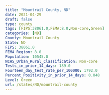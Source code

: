 ```yaml
---
title: "Mountrail County, ND"
date: 2021-04-29
draft: false
type: county
tags: [FIPS:38061.0,FEMA:8.0,Non-core,Green]
categories: [ND]
County: Mountrail County
State: ND
FIPS: 38061.0
FEMA_Region: 8.0
Population: 10545.0
NCHS_Urban_Rural_Classification: Non-core
Tests_in_prior_14_days: 189.0
Fourteen_day_test_rate_per_100000: 1792.0
Percent_Positivity_in_prior_14_days: 0.048
Level: Green
url: /states/ND/mountrail-county
---
```



